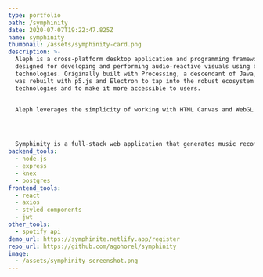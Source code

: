 ```yaml
---
type: portfolio
path: /symphinity
date: 2020-07-07T19:22:47.825Z
name: symphinity
thumbnail: /assets/symphinity-card.png
description: >-
  Aleph is a cross-platform desktop application and programming framework
  designed for developing and performing audio-reactive visuals using browser
  technologies. Originally built with Processing, a descendant of Java, Aleph
  was rebuilt with p5.js and Electron to tap into the robust ecosystem of web
  technologies and to make it more accessible to users.


  Aleph leverages the simplicity of working with HTML Canvas and WebGL that p5.js provides, wraps it in a self-contained app with loads of helpful utilities designed to accelerate development, and provides a custom MIDI implementation that allows for expressive live performances.




  Symphinity is a full-stack web application that generates music recommendations and allows users to save their favorite songs. It is built around a machine learning model trained off ~200k songs from Spotify's library and connects with the Spotify API, giving users access to a massive library of music.
backend_tools:
  - node.js
  - express
  - knex
  - postgres
frontend_tools:
  - react
  - axios
  - styled-components
  - jwt
other_tools:
  - spotify api
demo_url: https://symphinite.netlify.app/register
repo_url: https://github.com/agohorel/symphinity
image:
  - /assets/symphinity-screenshot.png
---
```

